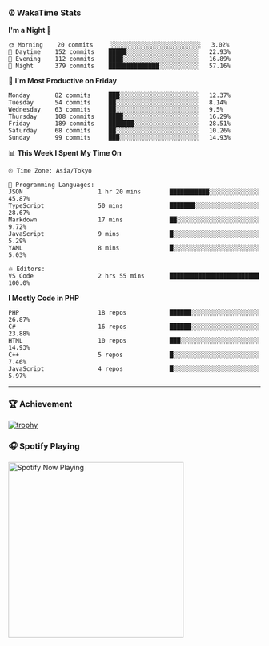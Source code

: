 ### ⏰ WakaTime Stats


<!--START_SECTION:waka-->
**I'm a Night 🦉** 

```text
🌞 Morning    20 commits     ░░░░░░░░░░░░░░░░░░░░░░░░░   3.02% 
🌆 Daytime    152 commits    █████░░░░░░░░░░░░░░░░░░░░   22.93% 
🌃 Evening    112 commits    ████░░░░░░░░░░░░░░░░░░░░░   16.89% 
🌙 Night      379 commits    ██████████████░░░░░░░░░░░   57.16%

```
📅 **I'm Most Productive on Friday** 

```text
Monday       82 commits     ███░░░░░░░░░░░░░░░░░░░░░░   12.37% 
Tuesday      54 commits     ██░░░░░░░░░░░░░░░░░░░░░░░   8.14% 
Wednesday    63 commits     ██░░░░░░░░░░░░░░░░░░░░░░░   9.5% 
Thursday     108 commits    ████░░░░░░░░░░░░░░░░░░░░░   16.29% 
Friday       189 commits    ███████░░░░░░░░░░░░░░░░░░   28.51% 
Saturday     68 commits     ██░░░░░░░░░░░░░░░░░░░░░░░   10.26% 
Sunday       99 commits     ███░░░░░░░░░░░░░░░░░░░░░░   14.93%

```


📊 **This Week I Spent My Time On** 

```text
⌚︎ Time Zone: Asia/Tokyo

💬 Programming Languages: 
JSON                     1 hr 20 mins        ███████████░░░░░░░░░░░░░░   45.87% 
TypeScript               50 mins             ███████░░░░░░░░░░░░░░░░░░   28.67% 
Markdown                 17 mins             ██░░░░░░░░░░░░░░░░░░░░░░░   9.72% 
JavaScript               9 mins              █░░░░░░░░░░░░░░░░░░░░░░░░   5.29% 
YAML                     8 mins              █░░░░░░░░░░░░░░░░░░░░░░░░   5.03%

🔥 Editors: 
VS Code                  2 hrs 55 mins       █████████████████████████   100.0%

```

**I Mostly Code in PHP** 

```text
PHP                      18 repos            ██████░░░░░░░░░░░░░░░░░░░   26.87% 
C#                       16 repos            ██████░░░░░░░░░░░░░░░░░░░   23.88% 
HTML                     10 repos            ███░░░░░░░░░░░░░░░░░░░░░░   14.93% 
C++                      5 repos             █░░░░░░░░░░░░░░░░░░░░░░░░   7.46% 
JavaScript               4 repos             █░░░░░░░░░░░░░░░░░░░░░░░░   5.97%

```



<!--END_SECTION:waka-->

---

### 🏆 Achievement

[![trophy](https://github-profile-trophy.vercel.app/?username=Slime-hatena&theme=flat&no-bg=true&no-frame=true&column=8)](https://github.com/ryo-ma/github-profile-trophy)

### 🎧 Spotify Playing

[<img src="https://spotify-now-playing-slime-hatena.vercel.app/api/spotify-playing" alt="Spotify Now Playing" width="350" />](https://open.spotify.com/user/slime_hatena)

<!--
**Slime-hatena/Slime-hatena** is a ✨ _special_ ✨ repository because its `README.md` (this file) appears on your GitHub profile.

Here are some ideas to get you started:

- 🔭 I’m currently working on ...
- 🌱 I’m currently learning ...
- 👯 I’m looking to collaborate on ...
- 🤔 I’m looking for help with ...
- 💬 Ask me about ...
- 📫 How to reach me: ...
- 😄 Pronouns: ...
- ⚡ Fun fact: ...
-->
